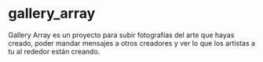 # gallery_array

Gallery Array es un proyecto para subir fotografías del arte que hayas creado, poder mandar mensajes a otros creadores y ver lo que los artistas a tu al rededor están creando.